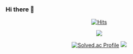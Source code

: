 
  ### Hi there 👋




<!--
**Jay3404/Jay3404** is a ✨ _special_ ✨ repository because its `README.md` (this file) appears on your GitHub profile.

Here are some ideas to get you started:

- 🔭 I’m currently working on ...
- 🌱 I’m currently learning ...
- 👯 I’m looking to collaborate on ...
- 🤔 I’m looking for help with ...
- 💬 Ask me about ...
- 📫 How to reach me: ...
- 😄 Pronouns: ...
- ⚡ Fun fact: ...
-->

<div align=center> 

  [![Hits](https://hits.seeyoufarm.com/api/count/incr/badge.svg?url=https%3A%2F%2Fgithub.com%2FJay3404&count_bg=%2379C83D&title_bg=%23555555&icon=nucleo.svg&icon_color=%23E7E7E7&title=hits&edge_flat=false)](https://hits.seeyoufarm.com)

  <img src="https://github-readme-stats.vercel.app/api?username=Jay3404&show_icons=true">
  
  [![Solved.ac Profile](http://mazassumnida.wtf/api/v2/generate_badge?boj=jmangel3404)](https://solved.ac/jmangel3404/)
  <img src="https://github-readme-stats.vercel.app/api/top-langs/?username=Jay3404&layout=compact"><br><br>
  
  
  

</div>
